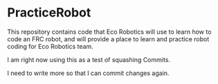 # PracticeRobot
This repository contains code that Eco Robotics will use to learn how to code an FRC robot, and will provide a place to learn and practice robot coding for Eco Robotics team.

I am right now using this as a test of squashing Commits.

I need to write more so that I can commit changes again. 

